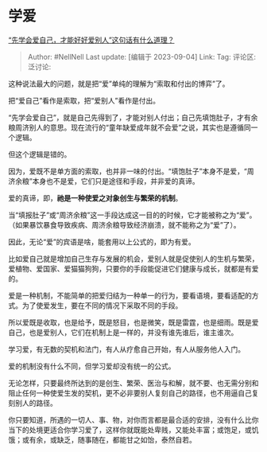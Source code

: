 # 学爱
[“先学会爱自己，才能好好爱别人”这句话有什么道理？](https://www.zhihu.com/question/20080219/answer/3196402084)

> Author: #NellNell
> Last update: [编辑于 2023-09-04]
> Link:
> Tag:
> 评论区:
> 泛讨论:

这种说法最大的问题，就是把“爱”单纯的理解为“索取和付出的博弈”了。

把“爱自己”看作是索取，把“爱别人”看作是付出。

“先学会爱自己”，就是自己先得到了，才能对别人付出；自己先填饱肚子，才有余粮周济别人的意思。现在流行的“童年缺爱成年就不会爱”之说，其实也是遵循同一个逻辑。

但这个逻辑是错的。

因为，爱既不是单方面的索取，也并非一味的付出。“填饱肚子”本身不是爱，“周济余粮”本身也不是爱，它们只是途径和手段，并非爱的真谛。

爱的真谛，即，**祂是一种使爱之对象创生与繁荣的机制**。

当“填报肚子”或“周济余粮”这一手段达成这一目的的时候，它才能被称之为“爱”。（如果暴饮暴食导致疾病、周济余粮导致经济崩溃，就不能称之为“爱”了）。

因此，无论“爱”的宾语是啥，能套用以上公式的，即为有爱。

比如爱自己就是增加自己生存与发展的机会，爱别人就是促使别人的生机与繁荣，爱植物、爱国家、爱猫猫狗狗，只要你的手段能促进它们健康与成长，就都是有爱的。

爱是一种机制，不能简单的把爱归结为一种单一的行为，要看语境，要看适配的方式。为了使爱发生，要在不同的情况下采取不同的手段。

所以爱既是收取，也是给予，既是怒目，也是微笑，既是雷霆，也是细雨。既是爱自己，也是爱别人，它们在机制上是一样的，并没有谁先谁后，谁主谁次。

学习爱，有无数的契机和法门，有人从疗愈自己开始，有人从服务他人入门。

爱的机制没有什么不同，但学习爱却没有统一的公式。

无论怎样，只要最终所达到的是创生、繁荣、医治与和解，就不要、也无需分别和阻止任何一种使爱生发的契机，更不必非要别人复刻自己的路径，也不用逼自己复刻别人的路径。

你只要知道，所遇的一切人、事、物，对你而言都是最合适的安排，没有什么比你当下的处境更适合你学习爱了，这样你就既能处卑贱，又能处丰富；或饱足，或饥饿；或有余，或缺乏，随事随在，都能甘之如饴，泰然自若。